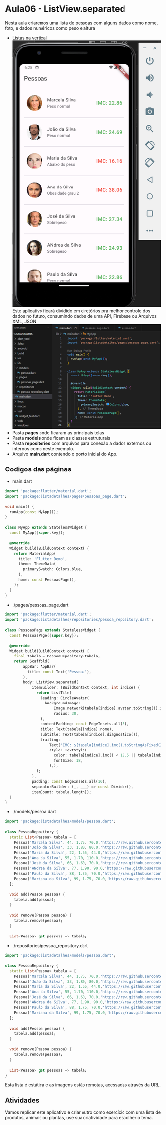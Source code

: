 # Aula06 - ListView.separated
Nesta aula criaremos uma lista de pessoas com alguns dados como nome, foto, e dados numéricos como peso e altura
- Listas na vertical
![Imagem do App](./print1.png)
<br>Este aplicativo ficará dividido em diretórios pra melhor controle dos dados no futuro, consumindo dados de uma API, Firebase ou Arquivos XML, JSON<br>
![Imagem das pastas](./print2.png)
- Pasta **pages** onde ficaram as principais telas
- Pasta **models** onde ficam as classes estruturais
- Pasta **repositories** com arquivos para conexão a dados externos ou internos como neste exemplo.
- Arquivo **main.dart** contendo o ponto inicial do App.

## Codigos das páginas
- main.dart
```dart
import 'package:flutter/material.dart';
import 'package:listadetalhes/pages/pessoas_page.dart';

void main() {
  runApp(const MyApp());
}

class MyApp extends StatelessWidget {
  const MyApp({super.key});

  @override
  Widget build(BuildContext context) {
    return MaterialApp(
      title: 'Flutter Demo',
      theme: ThemeData(
        primarySwatch: Colors.blue,
      ),
      home: const PessoasPage(),
    );
  }
}
```
- ./pages/pessoas_page.dart
```dart
import 'package:flutter/material.dart';
import 'package:listadetalhes/repositories/pessoa_repository.dart';

class PessoasPage extends StatelessWidget {
  const PessoasPage({super.key});

  @override
  Widget build(BuildContext context) {
    final tabela = PessoaRepository.tabela;
    return Scaffold(
        appBar: AppBar(
          title: const Text('Pessoas'),
        ),
        body: ListView.separated(
            itemBuilder: (BuildContext context, int indice) {
              return ListTile(
                leading: CircleAvatar(
                  backgroundImage:
                      Image.network(tabela[indice].avatar.toString()).image,
                      radius: 30,
                ),
                contentPadding: const EdgeInsets.all(8),
                title: Text(tabela[indice].nome),
                subtitle: Text(tabela[indice].diagnostico()),
                trailing:
                    Text('IMC: ${tabela[indice].imc().toStringAsFixed(2)}', 
                    style: TextStyle(
                      color: tabela[indice].imc() < 18.5 || tabela[indice].imc() > 29.9? Colors.red : Colors.green,
                      fontSize: 18,
                    ),),
              );
            },
            padding: const EdgeInsets.all(16),
            separatorBuilder: (_, ___) => const Divider(),
            itemCount: tabela.length));
  }
}
```
- ./models/pessoa.dart
```dart
import 'package:listadetalhes/models/pessoa.dart';

class PessoaRepository {
  static List<Pessoa> tabela = [
    Pessoa('Marcela Silva', 44, 1.75, 70.0,'https://raw.githubusercontent.com/wellifabio/senai2023/main/2des/projetos/assets/avatares/cli1.png'),
    Pessoa('João da Silva', 33, 1.80, 80.0,'https://raw.githubusercontent.com/wellifabio/senai2023/main/2des/projetos/assets/avatares/cli2.png'),
    Pessoa('Maria da Silva', 22, 1.65, 44.0,'https://raw.githubusercontent.com/wellifabio/senai2023/main/2des/projetos/assets/avatares/cli3.png'),
    Pessoa('Ana da Silva', 55, 1.70, 110.0,'https://raw.githubusercontent.com/wellifabio/senai2023/main/2des/projetos/assets/avatares/cli4.png'),
    Pessoa('José da Silva', 66, 1.60, 70.0,'https://raw.githubusercontent.com/wellifabio/senai2023/main/2des/projetos/assets/avatares/cli5.png'),
    Pessoa('ANdrea da Silva', 77, 1.90, 90.0,'https://raw.githubusercontent.com/wellifabio/senai2023/main/2des/projetos/assets/avatares/cli6.png'),
    Pessoa('Paulo da Silva', 88, 1.75, 70.0,'https://raw.githubusercontent.com/wellifabio/senai2023/main/2des/projetos/assets/avatares/cli7.png'),
    Pessoa('Mariana da Silva', 99, 1.75, 70.0,'https://raw.githubusercontent.com/wellifabio/senai2023/main/2des/projetos/assets/avatares/cli8.png'),
  ];

  void add(Pessoa pessoa) {
    tabela.add(pessoa);
  }

  void remove(Pessoa pessoa) {
    tabela.remove(pessoa);
  }

  List<Pessoa> get pessoas => tabela;
```
- ./repositories/pessoa_repository.dart
```dart
import 'package:listadetalhes/models/pessoa.dart';

class PessoaRepository {
  static List<Pessoa> tabela = [
    Pessoa('Marcela Silva', 44, 1.75, 70.0,'https://raw.githubusercontent.com/wellifabio/senai2023/main/2des/projetos/assets/avatares/cli1.png'),
    Pessoa('João da Silva', 33, 1.80, 80.0,'https://raw.githubusercontent.com/wellifabio/senai2023/main/2des/projetos/assets/avatares/cli2.png'),
    Pessoa('Maria da Silva', 22, 1.65, 44.0,'https://raw.githubusercontent.com/wellifabio/senai2023/main/2des/projetos/assets/avatares/cli3.png'),
    Pessoa('Ana da Silva', 55, 1.70, 110.0,'https://raw.githubusercontent.com/wellifabio/senai2023/main/2des/projetos/assets/avatares/cli4.png'),
    Pessoa('José da Silva', 66, 1.60, 70.0,'https://raw.githubusercontent.com/wellifabio/senai2023/main/2des/projetos/assets/avatares/cli5.png'),
    Pessoa('ANdrea da Silva', 77, 1.90, 90.0,'https://raw.githubusercontent.com/wellifabio/senai2023/main/2des/projetos/assets/avatares/cli6.png'),
    Pessoa('Paulo da Silva', 88, 1.75, 70.0,'https://raw.githubusercontent.com/wellifabio/senai2023/main/2des/projetos/assets/avatares/cli7.png'),
    Pessoa('Mariana da Silva', 99, 1.75, 70.0,'https://raw.githubusercontent.com/wellifabio/senai2023/main/2des/projetos/assets/avatares/cli8.png'),
  ];

  void add(Pessoa pessoa) {
    tabela.add(pessoa);
  }

  void remove(Pessoa pessoa) {
    tabela.remove(pessoa);
  }

  List<Pessoa> get pessoas => tabela;
}
```
Esta lista é estática e as imagens estão remotas, acessadas através da URL.

## Atividades
Vamos replicar este aplicativo e criar outro como exercício com uma lista de produtos, animais ou plantas, use sua criatividade para escolher o tema.
